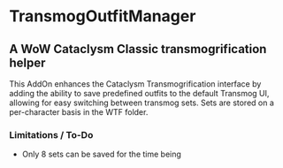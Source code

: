 # TransmogOutfitManager
## A WoW Cataclysm Classic transmogrification helper

This AddOn enhances the Cataclysm Transmogrification interface by adding the ability to save predefined outfits to the default Transmog UI, allowing for easy switching between transmog sets.
Sets are stored on a per-character basis in the WTF folder.

### Limitations / To-Do
- Only 8 sets can be saved for the time being
